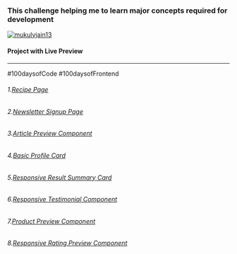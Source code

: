 <h3>This challenge helping me to learn major concepts required for development</h3>
<a href="https://twitter.com/mukulvjain13" target="blank">
    <img src="https://img.shields.io/twitter/follow/mukulvjain13?logo=twitter&style=for-the-badge" alt="mukulvjain13" />
  </a> 
<h4 >Project with Live Preview</h4> <hr>
#100daysofCode 
#100daysofFrontend

<h6>1.<a href="https://timely-bubblegum-9c2489.netlify.app/">Recipe Page</a></h6>
<h6>2.<a href="https://neon-toffee-b3c0ba.netlify.app/">Newsletter Signup Page</a></h6>
<h6>3.<a href="#">Article Preview Component</a></h6>
<h6>4.<a href="https://vermillion-blini-49bfef.netlify.app/">Basic Profile Card</a></h6>
<h6>5.<a href="https://glittering-alpaca-a872b2.netlify.app">Responsive Result Summary Card</a></h6>
<h6>6.<a href="https://mukulvjain1-grid-testimonial.netlify.app/">Responsive Testimonial Component </a></h6>
<h6>7.<a href="https://65bdf66b99ee7962dd7e9992--comfy-croquembouche-5abaf2.netlify.app/">Product Preview Component </a></h6>
<h6>8.<a href="https://65c1de1671c9004461f3ad04--aquamarine-arithmetic-260ead.netlify.app/">Responsive Rating Preview Component </a></h6>
